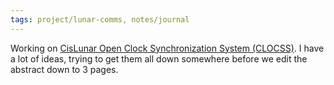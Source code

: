 ```yaml
---
tags: project/lunar-comms, notes/journal
---
```

Working on [CisLunar Open Clock Synchronization System (CLOCSS)](CisLunar%20Open%20Clock%20Synchronization%20System%20(CLOCSS).md). I have a lot of ideas, trying to get them all down somewhere before we edit the abstract down to 3 pages.